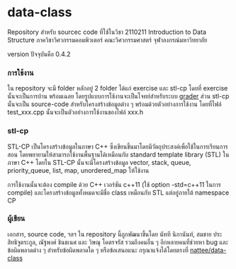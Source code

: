 # data-class #

Repository สำหรับ sourcec code ที่ใช้ในวิชา 2110211 Introduction to Data Structure  ภาควิชาวิศวกรรมคอมพิวเตอร์ คณะวิศวกรรมศาสตร์ จุฬาลงกรณ์มหาวิทยาลัย

version ปัจจุบันคือ 0.4.2

### การใช้งาน ###

ใน repository จะมี folder หลักอยู่ 2 folder ได้แก่ exercise และ stl-cp โดยที่ exercise นั้นจะเป็นการบ้าน พร้อมเฉลย โดยรูปแบบการใช้งานจะเป็นโจทย์สำหรับระบบ [grader](http:/nattee/cafe-grader-web) ส่วน stl-cp นั้นจะเป็น source-code สำหรับโครงสร้างข้อมูลต่าง ๆ พร้อมด้วยตัวอย่างการใช้งาน โดยที่ไฟล์ test_xxx.cpp นั้นจะเป็นตัวอย่างการใช้งานของไฟล์ xxx.h

### stl-cp ###

STL-CP เป็นโครงสร้างข้อมูลในภาษา C++ ซึ่งเขียนขึ้นมาโดยมีวัตถุประสงค์เพื่อใช้ในการเรียนการสอน โดยพยายามให้สามารถใช้งานพื้นฐานได้เหมือนกับ standard template library (STL) ในภาษา C++ โดยใน STL-CP นั้นจะมีโครงสร้างข้อมูล vector, stack, queue, priority_queue, list, map, unordered_map ให้ใช้งาน

การใช้งานนั้นจะต้อง compile ด้วย C++ เวอร์ชัน c++11 (ใช้ option -std=c++11 ในการ compile) และโครงสร้างข้อมูลทั้งหมดจะมีชื่อ class เหมือนกับ STL แต่อยู่ภายใต้ namespace CP 

### ผู้เขียน ###

เอกสาร, source code, ฯลฯ ใน repository นี้ถูกพัฒนาขึ้นโดย นัทที นิภานันท์, สมชาย ประสิทธิจูตระกูล, ณัฐพงศ์ ชินธเนศ และ วิษณุ โคตรจรัส  รวมถึงคนอื่น ๆ อีกหลายคนที่ช่วยหา bug และข้อผิดพลาดต่าง ๆ สำหรับข้อผิดพลาดใด ๆ หรือข้อเสนอแนะ กรุณาแจ้งได้โดยตรงที่ [nattee/data-class](http:/nattee/data-class)
